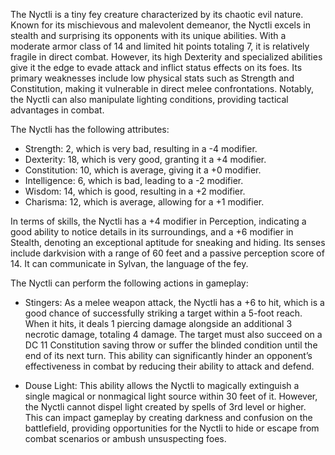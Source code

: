 The Nyctli is a tiny fey creature characterized by its chaotic evil nature. Known for its mischievous and malevolent demeanor, the Nyctli excels in stealth and surprising its opponents with its unique abilities. With a moderate armor class of 14 and limited hit points totaling 7, it is relatively fragile in direct combat. However, its high Dexterity and specialized abilities give it the edge to evade attack and inflict status effects on its foes. Its primary weaknesses include low physical stats such as Strength and Constitution, making it vulnerable in direct melee confrontations. Notably, the Nyctli can also manipulate lighting conditions, providing tactical advantages in combat.

The Nyctli has the following attributes: 
- Strength: 2, which is very bad, resulting in a -4 modifier.
- Dexterity: 18, which is very good, granting it a +4 modifier.
- Constitution: 10, which is average, giving it a +0 modifier.
- Intelligence: 6, which is bad, leading to a -2 modifier.
- Wisdom: 14, which is good, resulting in a +2 modifier.
- Charisma: 12, which is average, allowing for a +1 modifier.

In terms of skills, the Nyctli has a +4 modifier in Perception, indicating a good ability to notice details in its surroundings, and a +6 modifier in Stealth, denoting an exceptional aptitude for sneaking and hiding. Its senses include darkvision with a range of 60 feet and a passive perception score of 14. It can communicate in Sylvan, the language of the fey.

The Nyctli can perform the following actions in gameplay:

- Stingers: As a melee weapon attack, the Nyctli has a +6 to hit, which is a good chance of successfully striking a target within a 5-foot reach. When it hits, it deals 1 piercing damage alongside an additional 3 necrotic damage, totaling 4 damage. The target must also succeed on a DC 11 Constitution saving throw or suffer the blinded condition until the end of its next turn. This ability can significantly hinder an opponent’s effectiveness in combat by reducing their ability to attack and defend.

- Douse Light: This ability allows the Nyctli to magically extinguish a single magical or nonmagical light source within 30 feet of it. However, the Nyctli cannot dispel light created by spells of 3rd level or higher. This can impact gameplay by creating darkness and confusion on the battlefield, providing opportunities for the Nyctli to hide or escape from combat scenarios or ambush unsuspecting foes.